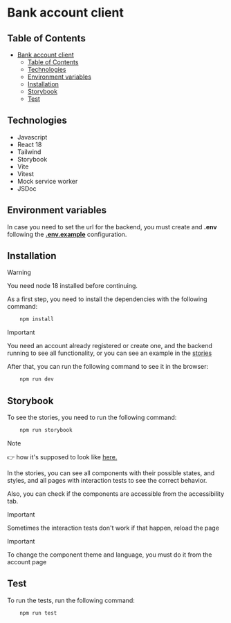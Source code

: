 # Bank account client

## Table of Contents

- [Bank account client](#bank-account-client)
  - [Table of Contents](#table-of-contents)
  - [Technologies](#technologies)
  - [Environment variables](#environment-variables)
  - [Installation](#installation)
  - [Storybook](#storybook)
  - [Test](#test)

## Technologies

- Javascript
- React 18
- Tailwind
- Storybook
- Vite
- Vitest
- Mock service worker
- JSDoc

## Environment variables

In case you need to set the url for the backend, you must create and **.env** 
following the [**.env.example**](/fronted/.env.example) configuration.

## Installation

> [!WARNING]
> You need node 18 installed before continuing.

As a first step, you need to install the dependencies with the following command:
```bash
    npm install 
```

> [!IMPORTANT]
> You need an account already registered or create one, and the backend 
> running to see all functionality, or you can see an example in 
> the [stories](#storybook)

After that, you can run the following command to see it in the browser:
```bash
    npm run dev
```

## Storybook

To see the stories, you need to run the following command:
```bash
    npm run storybook 
```

> [!NOTE]
> 👉 how it's supposed to look like 
> [here.](https://main--655be6596e99394a8927c77d.chromatic.com/)

In the stories, you can see all components with their possible states, and
styles, and all pages with interaction tests to see the correct behavior.

Also, you can check if the components are accessible from the accessibility tab. 

> [!IMPORTANT]
> Sometimes the interaction tests don't work if that happen, reload the page

> [!IMPORTANT]
> To change the component theme and language, 
> you must do it from the account page

## Test

To run the tests, run the following command:
```bash
    npm run test 
```